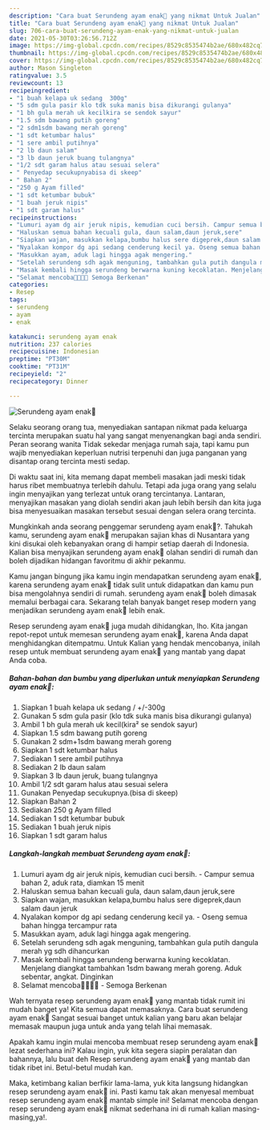 ```yaml
---
description: "Cara buat Serundeng ayam enak🍲 yang nikmat Untuk Jualan"
title: "Cara buat Serundeng ayam enak🍲 yang nikmat Untuk Jualan"
slug: 706-cara-buat-serundeng-ayam-enak-yang-nikmat-untuk-jualan
date: 2021-05-30T03:26:56.712Z
image: https://img-global.cpcdn.com/recipes/8529c8535474b2ae/680x482cq70/serundeng-ayam-enak🍲-foto-resep-utama.jpg
thumbnail: https://img-global.cpcdn.com/recipes/8529c8535474b2ae/680x482cq70/serundeng-ayam-enak🍲-foto-resep-utama.jpg
cover: https://img-global.cpcdn.com/recipes/8529c8535474b2ae/680x482cq70/serundeng-ayam-enak🍲-foto-resep-utama.jpg
author: Mason Singleton
ratingvalue: 3.5
reviewcount: 13
recipeingredient:
- "1 buah kelapa uk sedang  300g"
- "5 sdm gula pasir klo tdk suka manis bisa dikurangi gulanya"
- "1 bh gula merah uk kecilkira se sendok sayur"
- "1.5 sdm bawang putih goreng"
- "2 sdm1sdm bawang merah goreng"
- "1 sdt ketumbar halus"
- "1 sere ambil putihnya"
- "2 lb daun salam"
- "3 lb daun jeruk buang tulangnya"
- "1/2 sdt garam halus atau sesuai selera"
- " Penyedap secukupnyabisa di skeep"
- " Bahan 2"
- "250 g Ayam filled"
- "1 sdt ketumbar bubuk"
- "1 buah jeruk nipis"
- "1 sdt garam halus"
recipeinstructions:
- "Lumuri ayam dg air jeruk nipis, kemudian cuci bersih. Campur semua bahan 2, aduk rata, diamkan 15 menit"
- "Haluskan semua bahan kecuali gula, daun salam,daun jeruk,sere"
- "Siapkan wajan, masukkan kelapa,bumbu halus sere digeprek,daun salam daun jeruk"
- "Nyalakan kompor dg api sedang cenderung kecil ya. Oseng semua bahan hingga tercampur rata"
- "Masukkan ayam, aduk lagi hingga agak mengering."
- "Setelah serundeng sdh agak menguning, tambahkan gula putih dangula merah yg sdh dihancurkan"
- "Masak kembali hingga serundeng berwarna kuning kecoklatan. Menjelang diangkat tambahkan 1sdm bawang merah goreng. Aduk sebentar, angkat. Dinginkan"
- "Selamat mencoba🙏🙏😃😃 Semoga Berkenan"
categories:
- Resep
tags:
- serundeng
- ayam
- enak

katakunci: serundeng ayam enak 
nutrition: 237 calories
recipecuisine: Indonesian
preptime: "PT30M"
cooktime: "PT31M"
recipeyield: "2"
recipecategory: Dinner

---
```



![Serundeng ayam enak🍲](https://img-global.cpcdn.com/recipes/8529c8535474b2ae/680x482cq70/serundeng-ayam-enak🍲-foto-resep-utama.jpg)

Selaku seorang orang tua, menyediakan santapan nikmat pada keluarga tercinta merupakan suatu hal yang sangat menyenangkan bagi anda sendiri. Peran seorang  wanita Tidak sekedar menjaga rumah saja, tapi kamu pun wajib menyediakan keperluan nutrisi terpenuhi dan juga panganan yang disantap orang tercinta mesti sedap.

Di waktu  saat ini, kita memang dapat membeli masakan jadi meski tidak harus ribet membuatnya terlebih dahulu. Tetapi ada juga orang yang selalu ingin menyajikan yang terlezat untuk orang tercintanya. Lantaran, menyajikan masakan yang diolah sendiri akan jauh lebih bersih dan kita juga bisa menyesuaikan masakan tersebut sesuai dengan selera orang tercinta. 



Mungkinkah anda seorang penggemar serundeng ayam enak🍲?. Tahukah kamu, serundeng ayam enak🍲 merupakan sajian khas di Nusantara yang kini disukai oleh kebanyakan orang di hampir setiap daerah di Indonesia. Kalian bisa menyajikan serundeng ayam enak🍲 olahan sendiri di rumah dan boleh dijadikan hidangan favoritmu di akhir pekanmu.

Kamu jangan bingung jika kamu ingin mendapatkan serundeng ayam enak🍲, karena serundeng ayam enak🍲 tidak sulit untuk didapatkan dan kamu pun bisa mengolahnya sendiri di rumah. serundeng ayam enak🍲 boleh dimasak memalui berbagai cara. Sekarang telah banyak banget resep modern yang menjadikan serundeng ayam enak🍲 lebih enak.

Resep serundeng ayam enak🍲 juga mudah dihidangkan, lho. Kita jangan repot-repot untuk memesan serundeng ayam enak🍲, karena Anda dapat menghidangkan ditempatmu. Untuk Kalian yang hendak mencobanya, inilah resep untuk membuat serundeng ayam enak🍲 yang mantab yang dapat Anda coba.

<!--inarticleads1-->

##### Bahan-bahan dan bumbu yang diperlukan untuk menyiapkan Serundeng ayam enak🍲:

1. Siapkan 1 buah kelapa uk sedang / +/-300g
1. Gunakan 5 sdm gula pasir (klo tdk suka manis bisa dikurangi gulanya)
1. Ambil 1 bh gula merah uk kecil(kira² se sendok sayur)
1. Siapkan 1.5 sdm bawang putih goreng
1. Gunakan 2 sdm+1sdm bawang merah goreng
1. Siapkan 1 sdt ketumbar halus
1. Sediakan 1 sere ambil putihnya
1. Sediakan 2 lb daun salam
1. Siapkan 3 lb daun jeruk, buang tulangnya
1. Ambil 1/2 sdt garam halus atau sesuai selera
1. Gunakan  Penyedap secukupnya.(bisa di skeep)
1. Siapkan  Bahan 2
1. Sediakan 250 g Ayam filled
1. Sediakan 1 sdt ketumbar bubuk
1. Sediakan 1 buah jeruk nipis
1. Siapkan 1 sdt garam halus




<!--inarticleads2-->

##### Langkah-langkah membuat Serundeng ayam enak🍲:

1. Lumuri ayam dg air jeruk nipis, kemudian cuci bersih. - Campur semua bahan 2, aduk rata, diamkan 15 menit
1. Haluskan semua bahan kecuali gula, daun salam,daun jeruk,sere
1. Siapkan wajan, masukkan kelapa,bumbu halus sere digeprek,daun salam daun jeruk
1. Nyalakan kompor dg api sedang cenderung kecil ya. - Oseng semua bahan hingga tercampur rata
1. Masukkan ayam, aduk lagi hingga agak mengering.
1. Setelah serundeng sdh agak menguning, tambahkan gula putih dangula merah yg sdh dihancurkan
1. Masak kembali hingga serundeng berwarna kuning kecoklatan. Menjelang diangkat tambahkan 1sdm bawang merah goreng. Aduk sebentar, angkat. Dinginkan
1. Selamat mencoba🙏🙏😃😃 - Semoga Berkenan




Wah ternyata resep serundeng ayam enak🍲 yang mantab tidak rumit ini mudah banget ya! Kita semua dapat memasaknya. Cara buat serundeng ayam enak🍲 Sangat sesuai banget untuk kalian yang baru akan belajar memasak maupun juga untuk anda yang telah lihai memasak.

Apakah kamu ingin mulai mencoba membuat resep serundeng ayam enak🍲 lezat sederhana ini? Kalau ingin, yuk kita segera siapin peralatan dan bahannya, lalu buat deh Resep serundeng ayam enak🍲 yang mantab dan tidak ribet ini. Betul-betul mudah kan. 

Maka, ketimbang kalian berfikir lama-lama, yuk kita langsung hidangkan resep serundeng ayam enak🍲 ini. Pasti kamu tak akan menyesal membuat resep serundeng ayam enak🍲 mantab simple ini! Selamat mencoba dengan resep serundeng ayam enak🍲 nikmat sederhana ini di rumah kalian masing-masing,ya!.

